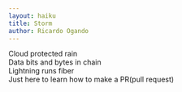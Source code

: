 ```yaml
---
layout: haiku
title: Storm
author: Ricardo Ogando
---
```


Cloud protected rain <br>
Data bits and bytes in chain <br>
Lightning runs fiber <br>
Just here to learn how to make a PR(pull request) <br>

